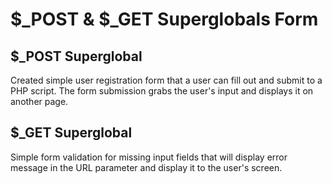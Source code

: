 # $_POST & $_GET Superglobals Form

## $_POST Superglobal
Created simple user registration form that a user can fill out and submit to a PHP script. The form submission grabs the user's input and displays it on another page. 

## $_GET Superglobal
Simple form validation for missing input fields that will display error message in the URL parameter and display it to the user's screen. 